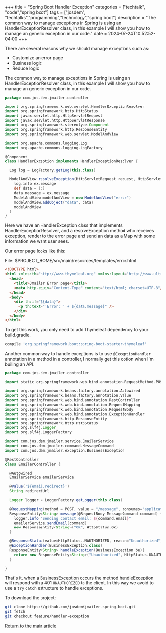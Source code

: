 +++
title = "Spring Boot Handler Exception"
categories = ["techtalk", "code","spring boot"]
tags = ["josdem", "techtalks","programming","technology","spring boot"]
description = "The common way to manage exceptions in Spring is using an HandlerExceptionResolver class, in this example I will show you how to manage an generic exception in our code."
date = 2024-07-24T10:52:52-04:00
+++

There are several reasons why we should manage exceptions such as:

* Customize an error page
* Business logic
* Reduce logic

The common way to manage exceptions in Spring is using an HandlerExceptionResolver class, in this example I will show you how to manage an generic exception in our code.

```groovy
package com.jos.dem.jmailer.controller

import org.springframework.web.servlet.HandlerExceptionResolver
import org.springframework.http.HttpStatus
import javax.servlet.http.HttpServletRequest
import javax.servlet.http.HttpServletResponse
import org.springframework.stereotype.Component
import org.springframework.http.ResponseEntity
import org.springframework.web.servlet.ModelAndView

import org.apache.commons.logging.Log
import org.apache.commons.logging.LogFactory

@Component
class HandlerException implements HandlerExceptionResolver {

  Log log = LogFactory.getLog(this.class)

  ModelAndView resolveException(HttpServletRequest request, HttpServletResponse response, Object handler, Exception ex){
    log.info ex.message
    def data = [:]
    data.message = ex.message
    ModelAndView modelAndView = new ModelAndView("error")
    modelAndView.addObject("data", data)
    modelAndView
  }
}
```

Here we have an HandlerException class that implements HandlerExceptionResolver, and a resolveException method who receives exception, render to the error page and send an data as a Map with some information we want user sees.

Our error page looks like this:

File: $PROJECT_HOME/src/main/resources/templates/error.html

```html
<!DOCTYPE html>
<html xmlns:th="http://www.thymeleaf.org" xmlns:layout="http://www.ultraq.net.nz/web/thymeleaf/layout">
  <head>
    <title>Jmailer Error page</title>
    <meta http-equiv="Content-Type" content="text/html; charset=UTF-8"/>
  </head>
  <body>
    <div th:if="${data}">
      <p th:text="'Error: ' + ${data.message}" />
    </div>
  </body>
</html>
```

To get this work, you only need to add Thymeleaf dependency to your build.gradle.

```groovy
compile 'org.springframework.boot:spring-boot-starter-thymeleaf'
```

Another common way to handle exceptions is to use `@ExceptionHandler` annotation in a method in a controller, I normally get this option when I'm builing an API.

```groovy
package com.jos.dem.jmailer.controller

import static org.springframework.web.bind.annotation.RequestMethod.POST

import org.springframework.beans.factory.annotation.Autowired
import org.springframework.beans.factory.annotation.Value
import org.springframework.web.bind.annotation.RestController
import org.springframework.web.bind.annotation.RequestMapping
import org.springframework.web.bind.annotation.RequestBody
import org.springframework.web.bind.annotation.ExceptionHandler
import org.springframework.http.ResponseEntity
import org.springframework.http.HttpStatus
import org.slf4j.Logger
import org.slf4j.LoggerFactory

import com.jos.dem.jmailer.service.EmailerService
import com.jos.dem.jmailer.command.MessageCommand
import com.jos.dem.jmailer.exception.BusinessException

@RestController
class EmailerController {

  @Autowired
  EmailerService emailerService

  @Value('${email.redirect}')
  String redirectUrl

  Logger logger = LoggerFactory.getLogger(this.class)

  @RequestMapping(method = POST, value = "/message", consumes="application/json")
  ResponseEntity<String> message(@RequestBody MessageCommand command) {
    logger.info "Sending contact email: ${command.email}"
    emailerService.sendEmail(command)
    new ResponseEntity<String>("OK", HttpStatus.OK)
  }

  @ResponseStatus(value=HttpStatus.UNAUTHORIZED, reason="Unauthorized")
  @ExceptionHandler(BusinessException.class)
  ResponseEntity<String> handleException(BusinessException be){
    return new ResponseEntity<String>("Unauthorized", HttpStatus.UNAUTHORIZED)
  }

}

```

That's it, when a BusinessException occurs the method handleException will respond with a 401 `UNAUTHORIZED` to the client. In this way we avoid to use a `try` `catch` estructure to handle exceptions.

To download the project:

```bash
git clone https://github.com/josdem/jmailer-spring-boot.git
git fetch
git checkout feature/handler-exception
```

[Return to the main article](/techtalk/spring_boot)
